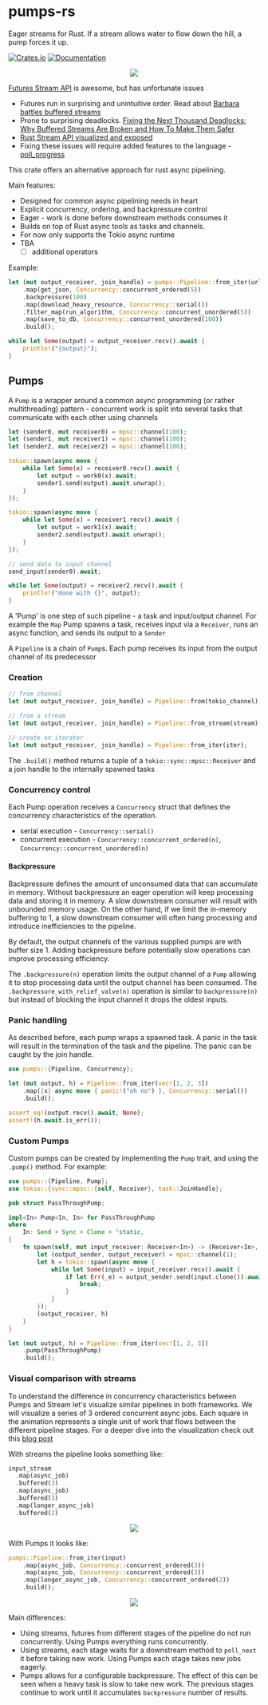 # pumps-rs

Eager streams for Rust. If a stream allows water to flow down the hill, a pump forces it up.

[![Crates.io](https://img.shields.io/crates/v/pumps)](https://crates.io/crates/pumps)
[![Documentation](https://docs.rs/pumps/badge.svg)](https://docs.rs/pumps)

<p align="center">
    <img src="https://github.com/user-attachments/assets/1b01e3a8-f1a6-47dd-8f0e-804ff3c9a32a">
</p>

[Futures Stream API](https://docs.rs/futures/latest/futures/stream/index.html#) is awesome, but has unfortunate issues

- Futures run in surprising and unintuitive order. Read about [Barbara battles buffered streams](https://rust-lang.github.io/wg-async/vision/submitted_stories/status_quo/barbara_battles_buffered_streams.html)
- Prone to surprising deadlocks. [Fixing the Next Thousand Deadlocks: Why Buffered Streams Are Broken and How To Make Them Safer](https://blog.polybdenum.com/2022/07/24/fixing-the-next-thousand-deadlocks-why-buffered-streams-are-broken-and-how-to-make-them-safer.html)
- [Rust Stream API visualized and exposed](https://github.com/alexpusch/rust-magic-patterns/blob/master/rust-stream-visualized/Readme.md)
- Fixing these issues will require added features to the language - [poll_progress](https://without.boats/blog/poll-progress/)

This crate offers an alternative approach for rust async pipelining.

Main features:

- Designed for common async pipelining needs in heart
- Explicit concurrency, ordering, and backpressure control
- Eager - work is done before downstream methods consumes it
- Builds on top of Rust async tools as tasks and channels.
- For now only supports the Tokio async runtime
- TBA
    - [ ] additional operators

Example:

```rust
let (mut output_receiver, join_handle) = pumps::Pipeline::from_iter(urls)
    .map(get_json, Concurrency::concurrent_ordered(5))
    .backpressure(100)
    .map(download_heavy_resource, Concurrency::serial())
    .filter_map(run_algorithm, Concurrency::concurrent_unordered(5))
    .map(save_to_db, Concurrency::concurrent_unordered(100))
    .build();

while let Some(output) = output_receiver.recv().await {
    println!("{output}");
}
```

## Pumps

A `Pump` is a wrapper around a common async programming (or rather multithreading) pattern - concurrent work is split into several tasks that communicate with each other using channels

```rust
let (sender0, mut receiver0) = mpsc::channel(100);
let (sender1, mut receiver1) = mpsc::channel(100);
let (sender2, mut receiver2) = mpsc::channel(100);

tokio::spawn(async move {
    while let Some(x) = receiver0.recv().await {
        let output = work0(x).await;
        sender1.send(output).await.unwrap();
    }
});

tokio::spawn(async move {
    while let Some(x) = receiver1.recv().await {
        let output = work1(x).await;
        sender2.send(output).await.unwrap();
    }
});

// send data to input channel
send_input(sender0).await;

while let Some(output) = receiver2.recv().await {
    println!("done with {}", output);
}
```

A 'Pump' is one step of such pipeline - a task and input/output channel. For example the `Map` Pump spawns a task, receives input via a `Receiver`, runs an async function, and sends its output to a `Sender`

A `Pipeline` is a chain of `Pump`s. Each pump receives its input from the output channel of its predecessor

### Creation

```rust
// from channel
let (mut output_receiver, join_handle) = Pipeline::from(tokio_channel);

// from a stream
let (mut output_receiver, join_handle) = Pipeline::from_stream(stream);

// create an iterator
let (mut output_receiver, join_handle) = Pipeline::from_iter(iter);
```

The `.build()` method returns a tuple of a `tokio::sync::mpsc::Receiver` and a join handle to the internally spawned tasks

### Concurrency control

Each Pump operation receives a `Concurrency` struct that defines the concurrency characteristics of the operation.

- serial execution - `Concurrency::serial()`
- concurrent execution - `Concurrency::concurrent_ordered(n)`, `Concurrency::concurrent_unordered(n)`

#### Backpressure
Backpressure defines the amount of unconsumed data that can accumulate in memory. Without backpressure an eager operation will keep processing data and storing it in memory. A slow downstream consumer will result with unbounded memory usage. On the other hand, if we limit the in-memory buffering to 1, a slow downstream consumer will often hang processing and introduce inefficiencies to the pipeline.

By default, the output channels of the various supplied pumps are with buffer size 1. Adding backpressure before potentially slow operations can improve processing efficiency.

The `.backpressure(n)` operation limits the output channel of a `Pump` allowing it to stop processing data until the output channel has been consumed.
The `.backpressure_with_relief_valve(n)` operation is similar to `backpressure(n)` but instead of blocking the input channel it drops the oldest inputs.

### Panic handling
As described before, each pump wraps a spawned task. A panic in the task will result in the termination of the task and the pipeline. The panic can be caught by the join handle.
```rust
use pumps::{Pipeline, Concurrency};

let (mut output, h) = Pipeline::from_iter(vec![1, 2, 3])
    .map(|x| async move { panic!("oh no") }, Concurrency::serial())
    .build();

assert_eq!(output.recv().await, None);
assert!(h.await.is_err());
```

### Custom Pumps
Custom pumps can be created by implementing the `Pump` trait, and using the `.pump()` method. For example:

```rust
use pumps::{Pipeline, Pump};
use tokio::{sync::mpsc::{self, Receiver}, task::JoinHandle};

pub struct PassThroughPump;

impl<In> Pump<In, In> for PassThroughPump
where
    In: Send + Sync + Clone + 'static,
{
    fn spawn(self, mut input_receiver: Receiver<In>) -> (Receiver<In>, JoinHandle<()>) {
        let (output_sender, output_receiver) = mpsc::channel(1);
        let h = tokio::spawn(async move {
            while let Some(input) = input_receiver.recv().await {
                if let Err(_e) = output_sender.send(input.clone()).await {
                    break;
                }
            }
        });
        (output_receiver, h)
    }
}

let (mut output, h) = Pipeline::from_iter(vec![1, 2, 3])
    .pump(PassThroughPump)
    .build();
```

### Visual comparison with streams
To understand the difference in concurrency characteristics between Pumps and Stream let's visualize similar pipelines in both frameworks.
We will visualize a series of 3 ordered concurrent async jobs. Each square in the animation represents a single unit of work that flows between the different pipeline stages. For a deeper dive into the visualization check out this [blog post](https://github.com/alexpusch/rust-magic-patterns/blob/master/rust-stream-visualized/Readme.md)

With streams the pipeline looks something like:
```rust
input_stream
  .map(async_job)
  .buffered(3)
  .map(async_job)
  .buffered(3)
  .map(longer_async_job)
  .buffered(2)
```
<p align="center">
    <img src="https://github.com/user-attachments/assets/07ef26e4-5d7b-482e-a38c-9499ae51088c">
</p>

With Pumps it looks like:
```rust
pumps::Pipeline::from_iter(input)
    .map(async_job, Concurrency::concurrent_ordered(3))
    .map(async_job, Concurrency::concurrent_ordered(3))
    .map(longer_async_job, Concurrency::concurrent_ordered(2))
    .build();
```
<p align="center">
    <img src="https://github.com/user-attachments/assets/1b01e3a8-f1a6-47dd-8f0e-804ff3c9a32a">
</p>

Main differences:
- Using streams, futures from different stages of the pipeline do not run concurrently. Using Pumps everything runs concurrently.
- Using streams, each stage waits for a downstream method to `poll_next` it before taking new work. Using Pumps each stage takes new jobs eagerly.
- Pumps allows for a configurable backpressure. The effect of this can be seen when a heavy task is slow to take new work. The previous stages continue to work until it accumulates `backpressure` number of results. 